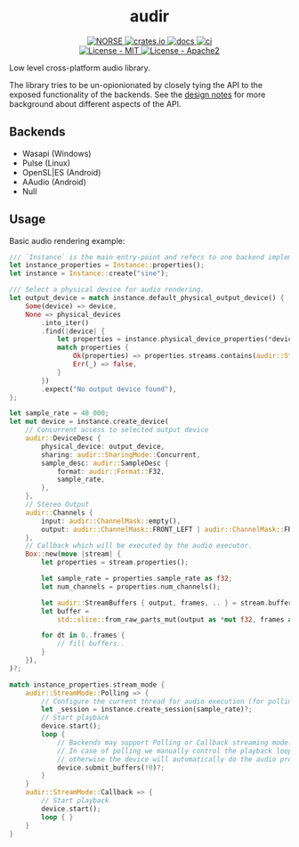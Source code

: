 
<h1 align="center">audir</h1>
<p align="center">
    <a href="https://github.com/norse-rs">
       <img src="https://img.shields.io/badge/project-norse-9cf.svg?style=flat-square" alt="NORSE">
    </a>
    <a href="https://crates.io/crates/audir">
      <img src="https://img.shields.io/crates/v/audir?style=flat-square" alt = "crates.io">
    </a>
    <a href="https://docs.rs/audir">
      <img src="https://docs.rs/audir/badge.svg?style=flat-square" alt="docs">
    </a>
    <a href="https://github.com/norse-rs/audir/actions">
        <img src="https://github.com/norse-rs/audir/workflows/ci/badge.svg?style=flat" alt="ci">
    </a>
    <br>
    <a href="LICENSE-MIT">
      <img src="https://img.shields.io/badge/license-MIT-green.svg?style=flat-square" alt="License - MIT">
    </a>
    <a href="LICENSE-APACHE">
      <img src="https://img.shields.io/badge/license-APACHE2-green.svg?style=flat-square" alt="License - Apache2">
    </a>
</p>

Low level cross-platform audio library.

The library tries to be un-opionionated by closely tying the API to the exposed functionality of the backends. See the [design notes](audir/DESIGN.md) for more background about different aspects of the API.

## Backends

- Wasapi (Windows)
- Pulse (Linux)
- OpenSL|ES (Android)
- AAudio (Android)
- Null

## Usage

Basic audio rendering example:

```Rust
/// `Instance` is the main entry-point and refers to one backend implementation
let instance_properties = Instance::properties();
let instance = Instance::create("sine");

/// Select a physical device for audio rendering.
let output_device = match instance.default_physical_output_device() {
    Some(device) => device,
    None => physical_devices
        .into_iter()
        .find(|device| {
            let properties = instance.physical_device_properties(*device);
            match properties {
                Ok(properties) => properties.streams.contains(audir::StreamFlags::OUTPUT),
                Err(_) => false,
            }
        })
        .expect("No output device found"),
};

let sample_rate = 48_000;
let mut device = instance.create_device(
    // Concurrent access to selected output device
    audir::DeviceDesc {
        physical_device: output_device,
        sharing: audir::SharingMode::Concurrent,
        sample_desc: audir::SampleDesc {
            format: audir::Format::F32,
            sample_rate,
        },
    },
    // Stereo Output
    audir::Channels {
        input: audir::ChannelMask::empty(),
        output: audir::ChannelMask::FRONT_LEFT | audir::ChannelMask::FRONT_RIGHT,
    },
    // Callback which will be executed by the audio executor.
    Box::new(move |stream| {
        let properties = stream.properties();

        let sample_rate = properties.sample_rate as f32;
        let num_channels = properties.num_channels();

        let audir::StreamBuffers { output, frames, .. } = stream.buffers;
        let buffer =
            std::slice::from_raw_parts_mut(output as *mut f32, frames as usize * num_channels);

        for dt in 0..frames {
            // fill buffers..
        }
    }),
)?;

match instance_properties.stream_mode {
    audir::StreamMode::Polling => {
        // Configure the current thread for audio execution (for polling).
        let _session = instance.create_session(sample_rate)?;
        // Start playback
        device.start();
        loop {
            // Backends may support Polling or Callback streaming mode.
            // In case of polling we manually control the playback loop and the executor,
            // otherwise the device will automatically do the audio processing.
            device.submit_buffers(!0)?;
        }
    }
    audir::StreamMode::Callback => {
        // Start playback
        device.start();
        loop { }
    }
}
```
